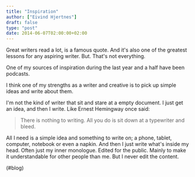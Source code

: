 ```yaml
---
title: "Inspiration"
author: ["Eivind Hjertnes"]
draft: false
type: "post"
date: 2014-06-07T02:00:00+02:00
---
```


Great writers read a lot, is a famous quote. And it's also one of the
greatest lessons for any aspiring writer. But. That's not everything.

One of my sources of inspiration during the last year and a half have
been podcasts.

I think one of my strengths as a writer and creative is to pick up
simple ideas and write about them.

I'm not the kind of writer that sit and stare at a empty document. I
just get an idea, and then I write. Like Ernest Hemingway once said:

> There is nothing to writing. All you do is sit down at a typewriter
> and bleed.

All I need is a simple idea and something to write on; a phone, tablet,
computer, notebook or even a napkin. And then I just write what's inside
my head. Often just my inner monologue. Edited for the public. Mainly to
make it understandable for other people than me. But I never edit the
content.

(#blog)
